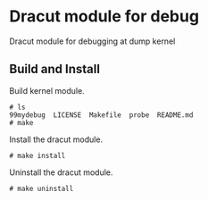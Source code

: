 # Dracut module for debug
Dracut module for debugging at dump kernel

## Build and Install

Build kernel module.
```
# ls
99mydebug  LICENSE  Makefile  probe  README.md
# make
```

Install the dracut module.
```
# make install
```

Uninstall the dracut module.
```
# make uninstall
```
